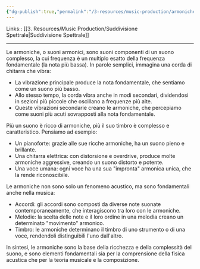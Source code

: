 ```yaml
---
{"dg-publish":true,"permalink":"/3-resources/music-production/armoniche/"}
---
```


Links:: [[3. Resources/Music Production/Suddivisione Spettrale\|Suddivisione Spettrale]]

---
Le armoniche, o suoni armonici, sono suoni componenti di un suono complesso, la cui frequenza è un multiplo esatto della frequenza fondamentale (la nota più bassa). In parole semplici, immagina una corda di chitarra che vibra:

- La vibrazione principale produce la nota fondamentale, che sentiamo come un suono più basso.
- Allo stesso tempo, la corda vibra anche in modi secondari, dividendosi in sezioni più piccole che oscillano a frequenze più alte.
- Queste vibrazioni secondarie creano le armoniche, che percepiamo come suoni più acuti sovrapposti alla nota fondamentale.

Più un suono è ricco di armoniche, più il suo timbro è complesso e caratteristico. Pensiamo ad esempio:

- Un pianoforte: grazie alle sue ricche armoniche, ha un suono pieno e brillante.
- Una chitarra elettrica: con distorsione e overdrive, produce molte armoniche aggressive, creando un suono distorto e potente.
- Una voce umana: ogni voce ha una sua "impronta" armonica unica, che la rende riconoscibile.

Le armoniche non sono solo un fenomeno acustico, ma sono fondamentali anche nella musica:

- Accordi: gli accordi sono composti da diverse note suonate contemporaneamente, che interagiscono tra loro con le armoniche.
- Melodie: la scelta delle note e il loro ordine in una melodia creano un determinato "movimento" armonico.
- Timbro: le armoniche determinano il timbro di uno strumento o di una voce, rendendoli distinguibili l'uno dall'altro.

In sintesi, le armoniche sono la base della ricchezza e della complessità del suono, e sono elementi fondamentali sia per la comprensione della fisica acustica che per la teoria musicale e la composizione.

